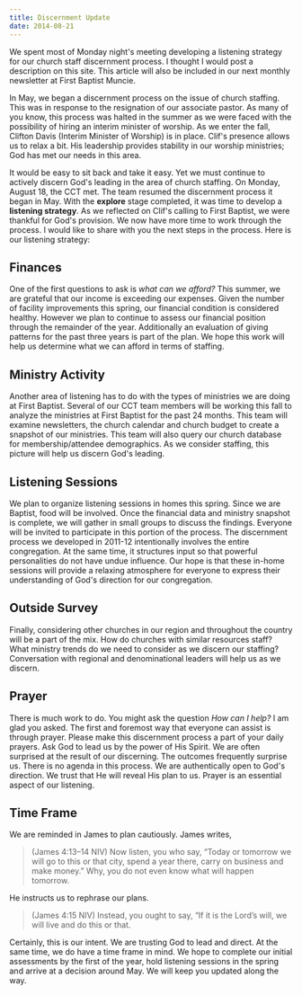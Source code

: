 ```yaml
---
title: Discernment Update 
date: 2014-08-21
---
```

 
We spent most of Monday night's meeting developing a listening strategy for our church staff discernment process. I thought I would post a description on this site. This article will also be included in our next monthly newsletter at First Baptist Muncie.

In May, we began a discernment process on the issue of church staffing. This was in response to the resignation of our associate pastor. As many of you know, this process was halted in the summer as we were faced with the possibility of hiring an interim minister of worship. As we enter the fall, Clifton Davis (Interim Minister of Worship) is in place. Clif's presence allows us to relax a bit. His leadership provides stability in our worship ministries; God has met our needs in this area. 

It would be easy to sit back and take it easy. Yet we must continue to actively discern God's leading in the area of church staffing. On Monday, August 18, the CCT met. The team resumed the discernment process it began in May. With the **explore** stage completed, it was time to develop a **listening strategy**. As we reflected on Clif's calling to First Baptist, we were thankful for God's provision. We now have more time to work through the process. I would like to share with you the next steps in the process. Here is our listening strategy:

## Finances

One of the first questions to ask is *what can we afford?* This summer, we are grateful that our income is exceeding our expenses. Given the number of facility improvements this spring, our financial condition is considered healthy. However we plan to continue to assess our financial position through the remainder of the year. Additionally an evaluation of giving patterns for the past three years is part of the plan. We hope this work will help us determine what we can afford in terms of staffing.

## Ministry Activity

Another area of listening has to do with the types of ministries we are doing at First Baptist. Several of our CCT team members will be working this fall to analyze the ministries at First Baptist for the past 24 months. This team will examine newsletters, the church calendar and church budget to create a snapshot of our ministries. This team will also query our church database for membership/attendee demographics. As we consider staffing, this picture will help us discern God's leading. 

## Listening Sessions

We plan to organize listening sessions in homes this spring. Since we are Baptist, food will be involved. Once the financial data and ministry snapshot is complete, we will gather in small groups to discuss the findings. Everyone will be invited to participate in this portion of the process. The discernment process we developed in 2011-12 intentionally involves the entire congregation. At the same time, it structures input so that powerful personalities do not have undue influence. Our hope is that these in-home sessions will provide a relaxing atmosphere for everyone to express their understanding of God's direction for our congregation.

## Outside Survey

Finally, considering other churches in our region and throughout the country will be a part of the mix. How do churches with similar resources staff? What ministry trends do we need to consider as we discern our staffing? Conversation with regional and denominational leaders will help us as we discern.

## Prayer

There is much work to do. You might ask the question *How can I help?* I am glad you asked. The first and foremost way that everyone can assist is through prayer. Please make this discernment process a part of your daily prayers. Ask God to lead us by the power of His Spirit. We are often surprised at the result of our discerning. The outcomes frequently surprise us. There is no agenda in this process. We are authentically open to God's direction. We trust that He will reveal His plan to us. Prayer is an essential aspect of our listening.

## Time Frame

We are reminded in James to plan cautiously. James writes,

>(James 4:13–14 NIV) Now listen, you who say, “Today or tomorrow we will go to this or that city, spend a year there, carry on business and make money.” Why, you do not even know what will happen tomorrow.

He instructs us to rephrase our plans.

>(James 4:15 NIV) Instead, you ought to say, “If it is the Lord’s will, we will live and do this or that.

Certainly, this is our intent. We are trusting God to lead and direct. At the same time, we do have a time frame in mind. We hope to complete our initial assessments by the first of the year, hold listening sessions in the spring and arrive at a decision around May. We will keep you updated along the way.

